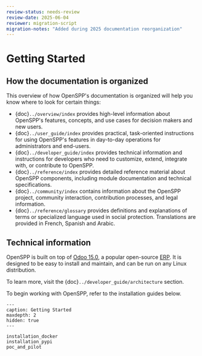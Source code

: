 ```yaml
---
review-status: needs-review
review-date: 2025-06-04
reviewer: migration-script
migration-notes: "Added during 2025 documentation reorganization"
---
```


# Getting Started

## How the documentation is organized

This overview of how OpenSPP's documentation is organized will help you know where to look for certain things:

- {doc}`../overview/index` provides high-level information about OpenSPP's features, concepts, and use cases for decision makers and new users.
- {doc}`../user_guide/index` provides practical, task-oriented instructions for using OpenSPP's features in day-to-day operations for administrators and end-users.
- {doc}`../developer_guide/index` provides technical information and instructions for developers who need to customize, extend, integrate with, or contribute to OpenSPP.
- {doc}`../reference/index` provides detailed reference material about OpenSPP components, including module documentation and technical specifications.
- {doc}`../community/index` contains information about the OpenSPP project, community interaction, contribution processes, and legal information.
- {doc}`../reference/glossary` provides definitions and explanations of terms or specialized language used in social protection. Translations are provided in French, Spanish and Arabic.

## Technical information

OpenSPP is built on top of [Odoo 15.0](https://www.odoo.com/documentation/15.0/), a popular open-source [ERP](https://en.wikipedia.org/wiki/Enterprise_resource_planning). It is designed to be easy to install and maintain, and can be run on any Linux distribution.

To learn more, visit the {doc}`../developer_guide/architecture` section.

To begin working with OpenSPP, refer to the installation guides below.

```{toctree}
---
caption: Getting Started
maxdepth: 2
hidden: true
---

installation_docker
installation_pypi
poc_and_pilot
```